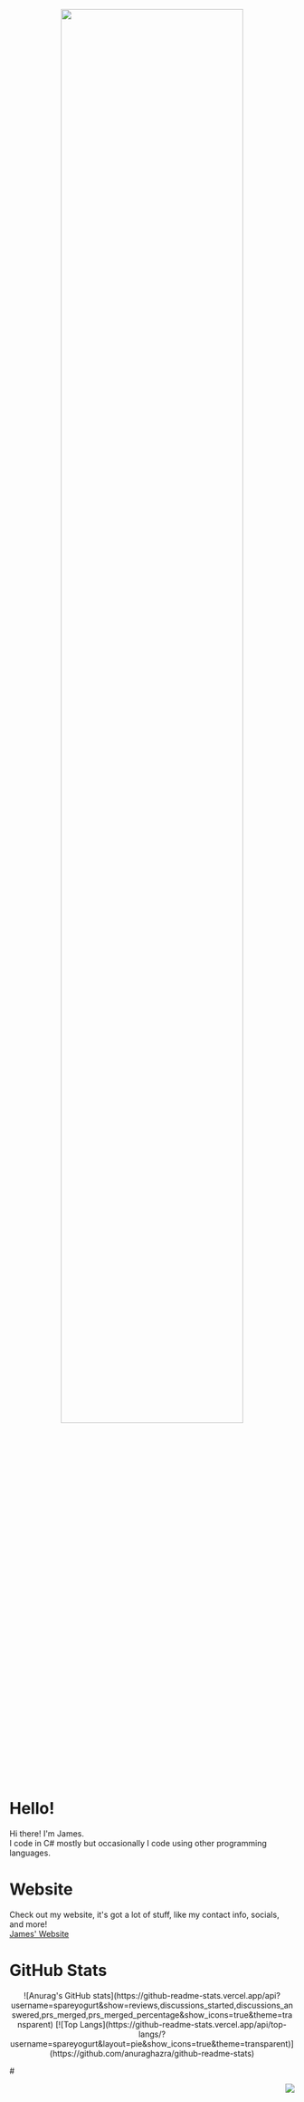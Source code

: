 <p align="center">
  <img src="https://raw.githubusercontent.com/spareyogurt/spareyogurt/main/banner.png" style="width: 80%;"/>
</p>

# Hello!
Hi there! I'm James.<br>
I code in C# mostly but occasionally I code using other programming languages.
# Website
Check out my website, it's got a lot of stuff, like my contact info, socials, and more!<br>
[James' Website](https://spareyogurt.github.io)
# GitHub Stats
<p align="center">
  ![Anurag's GitHub stats](https://github-readme-stats.vercel.app/api?            
  username=spareyogurt&show=reviews,discussions_started,discussions_answered,prs_merged,prs_merged_percentage&show_icons=true&theme=transparent)
  [![Top Langs](https://github-readme-stats.vercel.app/api/top-langs/?username=spareyogurt&layout=pie&show_icons=true&theme=transparent)](https://github.com/anuraghazra/github-readme-stats)
</p>
#
<p align="right">
  <img src="https://raw.githubusercontent.com/spareyogurt/spareyogurt/main/sit.png" />
</p>
